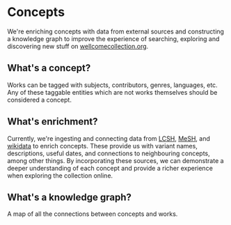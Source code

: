 # Concepts

We're enriching concepts with data from external sources and constructing a knowledge graph to improve the experience of searching, exploring and discovering new stuff on [wellcomecollection.org](https://wellcomecollection.org).

## What's a concept?

Works can be tagged with subjects, contributors, genres, languages, etc. Any of these taggable entities which are not works themselves should be considered a concept.

## What's enrichment?

Currently, we're ingesting and connecting data from [LCSH](https://en.m.wikipedia.org/wiki/Library_of_Congress_Subject_Headings), [MeSH](https://en.m.wikipedia.org/wiki/Medical_Subject_Headings), and [wikidata](https://en.m.wikipedia.org/wiki/Wikidata) to enrich concepts. These provide us with variant names, descriptions, useful dates, and connections to neighbouring concepts, among other things.
By incorporating these sources, we can demonstrate a deeper understanding of each concept and provide a richer experience when exploring the collection online.

## What's a knowledge graph?

A map of all the connections between concepts and works.
